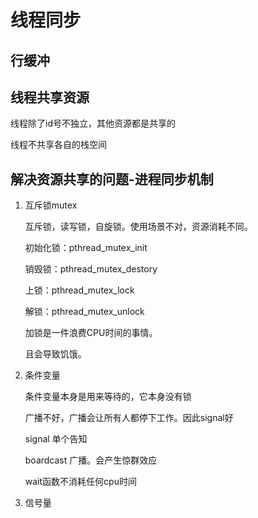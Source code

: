 # 线程同步

## 行缓冲



## 线程共享资源

线程除了id号不独立，其他资源都是共享的

线程不共享各自的栈空间

## 解决资源共享的问题-进程同步机制

1. 互斥锁mutex

   互斥锁，读写锁，自旋锁。使用场景不对，资源消耗不同。

   初始化锁：pthread_mutex_init

   销毁锁：pthread_mutex_destory

   上锁：pthread_mutex_lock

   解锁：pthread_mutex_unlock

   加锁是一件浪费CPU时间的事情。

   且会导致饥饿。

2. 条件变量

   条件变量本身是用来等待的，它本身没有锁

   广播不好，广播会让所有人都停下工作。因此signal好

   signal 单个告知

   boardcast 广播。会产生惊群效应

   wait函数不消耗任何cpu时间

3. 信号量

   

   